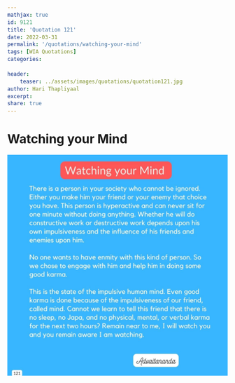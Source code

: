 ```yaml
---
mathjax: true
id: 9121
title: 'Quotation 121'
date: 2022-03-31
permalink: '/quotations/watching-your-mind'
tags: [WIA Quotations] 
categories: 

header:
    teaser: ../assets/images/quotations/quotation121.jpg
author: Hari Thapliyaal 
excerpt:
share: true 
---
```


# Watching your Mind

![Watching your Mind](../assets/images/quotations/quotation121.jpg)
